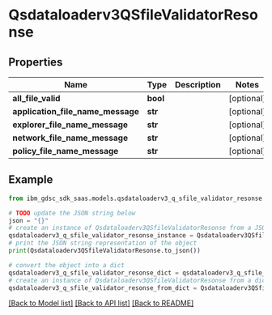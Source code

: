 # Qsdataloaderv3QSfileValidatorResonse


## Properties

Name | Type | Description | Notes
------------ | ------------- | ------------- | -------------
**all_file_valid** | **bool** |  | [optional] 
**application_file_name_message** | **str** |  | [optional] 
**explorer_file_name_message** | **str** |  | [optional] 
**network_file_name_message** | **str** |  | [optional] 
**policy_file_name_message** | **str** |  | [optional] 

## Example

```python
from ibm_gdsc_sdk_saas.models.qsdataloaderv3_q_sfile_validator_resonse import Qsdataloaderv3QSfileValidatorResonse

# TODO update the JSON string below
json = "{}"
# create an instance of Qsdataloaderv3QSfileValidatorResonse from a JSON string
qsdataloaderv3_q_sfile_validator_resonse_instance = Qsdataloaderv3QSfileValidatorResonse.from_json(json)
# print the JSON string representation of the object
print(Qsdataloaderv3QSfileValidatorResonse.to_json())

# convert the object into a dict
qsdataloaderv3_q_sfile_validator_resonse_dict = qsdataloaderv3_q_sfile_validator_resonse_instance.to_dict()
# create an instance of Qsdataloaderv3QSfileValidatorResonse from a dict
qsdataloaderv3_q_sfile_validator_resonse_from_dict = Qsdataloaderv3QSfileValidatorResonse.from_dict(qsdataloaderv3_q_sfile_validator_resonse_dict)
```
[[Back to Model list]](../README.md#documentation-for-models) [[Back to API list]](../README.md#documentation-for-api-endpoints) [[Back to README]](../README.md)


